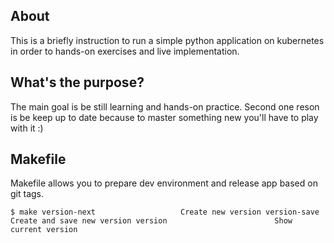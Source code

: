 ## About 
This is a briefly instruction to run a simple python application on kubernetes in order to hands-on exercises and live implementation.

## What's the purpose?
The main goal is be still learning and hands-on practice. Second one reson is be keep up to date because to master something new you'll have to play with it :) 

## Makefile
Makefile allows you to prepare dev environment and release app based on git tags.

`
$ make
version-next                   Create new version
version-save                   Create and save new version
version                        Show current version
`

